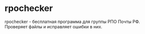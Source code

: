 rpochecker
==========

rpochecker - бесплатная программа для группы РПО Почты РФ. Проверяет файлы и исправляет ошибки в них.
